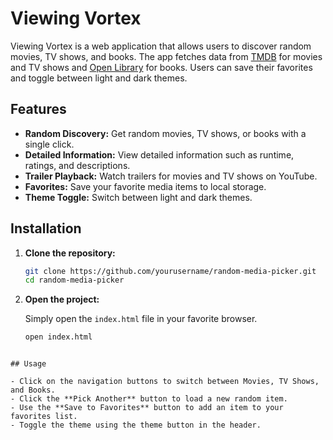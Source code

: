 

# Viewing Vortex

Viewing Vortex is a web application that allows users to discover random movies, TV shows, and books. The app fetches data from [TMDB](https://www.themoviedb.org/documentation/api) for movies and TV shows and [Open Library](https://openlibrary.org/developers/api) for books. Users can save their favorites and toggle between light and dark themes.

## Features

- **Random Discovery:** Get random movies, TV shows, or books with a single click.
- **Detailed Information:** View detailed information such as runtime, ratings, and descriptions.
- **Trailer Playback:** Watch trailers for movies and TV shows on YouTube.
- **Favorites:** Save your favorite media items to local storage.
- **Theme Toggle:** Switch between light and dark themes.


## Installation

1. **Clone the repository:**

   ```bash
   git clone https://github.com/yourusername/random-media-picker.git
   cd random-media-picker
   ```

2. **Open the project:**

   Simply open the `index.html` file in your favorite browser.

   ```bash
   open index.html
   ```
  ```

## Usage

- Click on the navigation buttons to switch between Movies, TV Shows, and Books.
- Click the **Pick Another** button to load a new random item.
- Use the **Save to Favorites** button to add an item to your favorites list.
- Toggle the theme using the theme button in the header.
